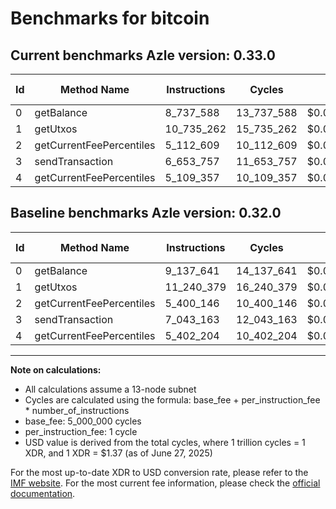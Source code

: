 # Benchmarks for bitcoin

## Current benchmarks Azle version: 0.33.0
| Id | Method Name | Instructions | Cycles | USD | USD/Million Calls | Change |
|-----------|-------------|------------|--------|-----|--------------|-------|
| 0 | getBalance | 8_737_588 | 13_737_588 | $0.0000188205 | $18.82 | <font color="green">-400_053</font> |
| 1 | getUtxos | 10_735_262 | 15_735_262 | $0.0000215573 | $21.55 | <font color="green">-505_117</font> |
| 2 | getCurrentFeePercentiles | 5_112_609 | 10_112_609 | $0.0000138543 | $13.85 | <font color="green">-287_537</font> |
| 3 | sendTransaction | 6_653_757 | 11_653_757 | $0.0000159656 | $15.96 | <font color="green">-389_406</font> |
| 4 | getCurrentFeePercentiles | 5_109_357 | 10_109_357 | $0.0000138498 | $13.84 | <font color="green">-292_847</font> |

## Baseline benchmarks Azle version: 0.32.0
| Id | Method Name | Instructions | Cycles | USD | USD/Million Calls |
|-----------|-------------|------------|--------|-----|--------------|
| 0 | getBalance | 9_137_641 | 14_137_641 | $0.0000193686 | $19.36 |
| 1 | getUtxos | 11_240_379 | 16_240_379 | $0.0000222493 | $22.24 |
| 2 | getCurrentFeePercentiles | 5_400_146 | 10_400_146 | $0.0000142482 | $14.24 |
| 3 | sendTransaction | 7_043_163 | 12_043_163 | $0.0000164991 | $16.49 |
| 4 | getCurrentFeePercentiles | 5_402_204 | 10_402_204 | $0.0000142510 | $14.25 |



---

**Note on calculations:**
- All calculations assume a 13-node subnet
- Cycles are calculated using the formula: base_fee + per_instruction_fee \* number_of_instructions
- base_fee: 5_000_000 cycles
- per_instruction_fee: 1 cycle
- USD value is derived from the total cycles, where 1 trillion cycles = 1 XDR, and 1 XDR = $1.37 (as of June 27, 2025)

For the most up-to-date XDR to USD conversion rate, please refer to the [IMF website](https://www.imf.org/external/np/fin/data/rms_sdrv.aspx).
For the most current fee information, please check the [official documentation](https://internetcomputer.org/docs/references/cycles-cost-formulas).